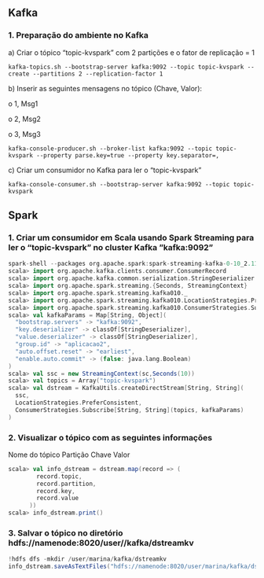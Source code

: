 ## Kafka

### 1. Preparação do ambiente no Kafka

a) Criar o tópico “topic-kvspark” com 2 partições e o fator de replicação = 1
```
kafka-topics.sh --bootstrap-server kafka:9092 --topic topic-kvspark --create --partitions 2 --replication-factor 1
```

b) Inserir as seguintes mensagens no tópico (Chave, Valor):

o 1, Msg1

o 2, Msg2

o 3, Msg3

```
kafka-console-producer.sh --broker-list kafka:9092 --topic topic-kvspark --property parse.key=true --property key.separator=,
```

c) Criar um consumidor no Kafka para ler o “topic-kvspark”

```
kafka-console-consumer.sh --bootstrap-server kafka:9092 --topic topic-kvspark
```

## Spark

### 1. Criar um consumidor em Scala usando Spark Streaming para ler o “topic-kvspark” no cluster Kafka ”kafka:9092”
```scala
spark-shell --packages org.apache.spark:spark-streaming-kafka-0-10_2.11:2.4.1
scala> import org.apache.kafka.clients.consumer.ConsumerRecord
scala> import org.apache.kafka.common.serialization.StringDeserializer
scala> import org.apache.spark.streaming.{Seconds, StreamingContext}
scala> import org.apache.spark.streaming.kafka010._
scala> import org.apache.spark.streaming.kafka010.LocationStrategies.PreferConsistent
scala> import org.apache.spark.streaming.kafka010.ConsumerStrategies.Subscribe
scala> val kafkaParams = Map[String, Object](
  "bootstrap.servers" -> "kafka:9092",
  "key.deserializer" -> classOf[StringDeserializer],
  "value.deserializer" -> classOf[StringDeserializer],
  "group.id" -> "aplicacao2",
  "auto.offset.reset" -> "earliest",
  "enable.auto.commit" -> (false: java.lang.Boolean)
)
scala> val ssc = new StreamingContext(sc,Seconds(10))
scala> val topics = Array("topic-kvspark")
scala> val dstream = KafkaUtils.createDirectStream[String, String](
  ssc,
  LocationStrategies.PreferConsistent,
  ConsumerStrategies.Subscribe[String, String](topics, kafkaParams)
)
```

### 2. Visualizar o tópico com as seguintes informações

Nome do tópico
Partição
Chave
Valor
```scala
scala> val info_dstream = dstream.map(record => (
        record.topic,
        record.partition,
        record.key,
        record.value
      ))
scala> info_dstream.print()
```
### 3. Salvar o tópico no diretório hdfs://namenode:8020/user/<nome>/kafka/dstreamkv
```scala
!hdfs dfs -mkdir /user/marina/kafka/dstreamkv
info_dstream.saveAsTextFiles("hdfs://namenode:8020/user/marina/kafka/dstreamkv")
```
